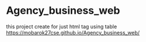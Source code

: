 # Agency_business_web
this project create for just html tag using table
https://mobarok27cse.github.io/Agency_business_web/
